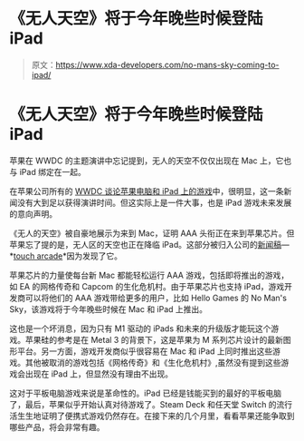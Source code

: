 # 《无人天空》将于今年晚些时候登陆 iPad

> 原文：<https://www.xda-developers.com/no-mans-sky-coming-to-ipad/>

# 《无人天空》将于今年晚些时候登陆 iPad

苹果在 WWDC 的主题演讲中忘记提到，无人的天空不仅仅出现在 Mac 上，它也与 iPad 绑定在一起。

在苹果公司所有的 [WWDC 谈论苹果电脑和 iPad 上的游戏](https://www.xda-developers.com/ipad-os-16-gaming-improvements/)中，很明显，这一条新闻没有大到足以获得演讲时间。但这实际上是一件大事，也是 iPad 游戏未来发展的意向声明。

《无人的天空》被自豪地展示为来到 Mac，证明 AAA 头衔正在来到苹果芯片。但苹果忘了提的是，无人区的天空也正在降临 iPad。这部分被归入公司的[新闻稿](https://www.apple.com/newsroom/2022/06/macos-ventura-brings-powerful-productivity-tools-new-continuity-features-to-mac/)—*[touch arcade](https://toucharcade.com/2022/06/06/no-mans-sky-ipad-release/)*因为发现了它。

苹果芯片的力量使每台新 Mac 都能轻松运行 AAA 游戏，包括即将推出的游戏，如 EA 的网格传奇和 Capcom 的生化危机村。由于苹果芯片也支持 iPad，游戏开发商可以将他们的 AAA 游戏带给更多的用户，比如 Hello Games 的 No Man's Sky，该游戏将于今年晚些时候在 Mac 和 iPad 上推出。

这也是一个坏消息，因为只有 M1 驱动的 iPads 和未来的升级版才能玩这个游戏。苹果硅的参考是在 Metal 3 的背景下，这是苹果为 M 系列芯片设计的最新图形平台。另一方面，游戏开发商似乎很容易在 Mac 和 iPad 上同时推出这些游戏。其他被取消的游戏包括《网格传奇》和《生化危机村》,虽然没有提到这些游戏会出现在 iPad 上，但显然没有理由不出现。

这对于平板电脑游戏来说是革命性的。iPad 已经是钱能买到的最好的平板电脑了，最后，苹果似乎开始认真对待游戏了。Steam Deck 和任天堂 Switch 的流行活生生地证明了便携式游戏仍然存在。在接下来的几个月里，看看苹果还能争取到哪些产品，将会非常有趣。
